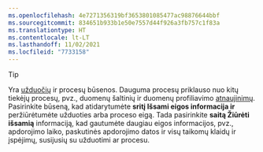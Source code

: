 ```yaml
---
ms.openlocfilehash: 4e7271356319bf3653801085477ac98876644bbf
ms.sourcegitcommit: 834651b933b1e50e7557d44f926a3fb757c1f83a
ms.translationtype: HT
ms.contentlocale: lt-LT
ms.lasthandoff: 11/02/2021
ms.locfileid: "7733158"
---
```

> [!TIP] 
> Yra [užduočių](../audience-insights/system.md#status-definitions) ir procesų būsenos. Dauguma procesų priklauso nuo kitų tiekėjų procesų, pvz., duomenų šaltinių ir duomenų profiliavimo [atnaujinimų](../audience-insights/system.md#refresh-processes). Pasirinkite būseną, kad atidarytumėte **sritį Išsami eigos informacija ir** peržiūrėtumėte užduoties arba proceso eigą. Tada pasirinkite **saitą Žiūrėti išsamią** informaciją, kad gautumėte daugiau eigos informacijos, pvz., apdorojimo laiko, paskutinės apdorojimo datos ir visų taikomų klaidų ir įspėjimų, susijusių su užduotimi ar procesu.
